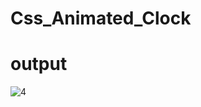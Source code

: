 # Css_Animated_Clock

# output

![4](https://github.com/VarshaSharmadomo/Web-Development/assets/120397495/555acc85-b622-4762-8c2e-1517534bc640)
